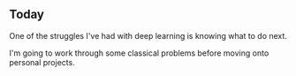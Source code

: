 ## Today

One of the struggles I've had with deep learning is knowing what to do next.

I'm going to work through some classical problems before moving onto personal projects.
